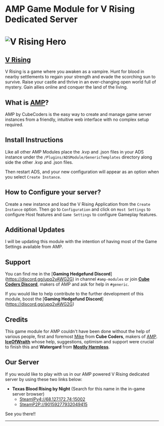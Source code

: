 # AMP Game Module for V Rising Dedicated Server

# ![V Rising Hero](https://cdn2.steamgriddb.com/file/sgdb-cdn/logo_thumb/2b66636acb3cee29eb2990dbc255f3a1.png)



## [V Rising](https://store.steampowered.com/app/1604030/V_Rising/)


V Rising is a game where you awaken as a vampire. Hunt for blood in nearby settlements to regain your strength and evade the scorching sun to survive. Raise your castle and thrive in an ever-changing open world full of mystery. Gain allies online and conquer the land of the living.


## What is [AMP]()?

AMP by CubeCoders is the easy way to create and manage game server instances from a friendly, intuitive web interface with no complex setup required.


## Install Instructions

Like all other AMP Modules place the .kvp and .json files in your ADS instance under the `/Plugins/ADSModule/GenericTemplates` directory along side the other .kvp and .json files.

Then restart ADS, and your new configuration will appear as an option when you select `Create Instance`.

## How to Configure your server?

Create a new instance and load the V Rising Application from the `Create Instance` option.  Then go to `Configuration` and click on `Host Settings` to configure Host features and `Game Settings` to configure Gameplay features.

## Additional Updates

I will be updating this module with the intention of having most of the Game Settings available from AMP.

## Support

You can find me in the [**Gaming Hedgefund Discord**] (https://discord.gg/upq2vAWG2G) in channel `#amp-modules` or join **[Cube Coders Discord](https://discord.gg/cubecoders)**, makers of AMP and ask for help in `#generic`.

If you would like to help contribute to the further development of this module, boost the [**Gaming Hedgefund Discord**] (https://discord.gg/upq2vAWG2G)

## Credits

This game module for AMP couldn't have been done without the help of various people, first and foremost [Mike](https://github.com/PhonicUK) from **Cube Coders**, makers of [AMP](https://cubecoders.com/AMP).  **[IceOfWraith](https://github.com/IceOfWraith)** whose help, suggestions, optimism and support were crucial to finish this and **Watergard** from **[Mostly Harmless](https://mhguild.com)**.

## Our Server

If you would like to play with us in our AMP powered V Rising dedicated server by using these two links below:

* **Texas Blood Rising by Night** (Search for this name in the in-game server browser)
    + [SteamIPv4://68.127.172.74:15002](SteamIPv4://68.127.172.74:15002)
    + [SteamP2P://90159277932049415](SteamP2P://90159277932049415)

See you there!!


------

